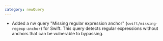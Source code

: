 ```yaml
---
category: newQuery
---
```


* Added a nw query "Missing regular expression anchor" (`swift/missing-regexp-anchor`) for Swift. This query detects regular expressions without anchors that can be vulnerable to bypassing.
